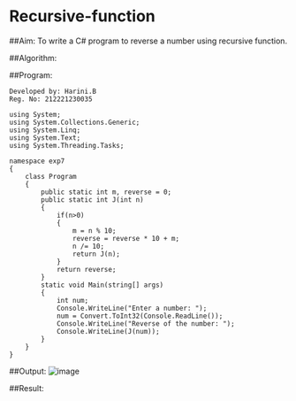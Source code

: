 # Recursive-function

##Aim: To write a C# program to reverse a number using recursive function.

##Algorithm:

##Program:
```
Developed by: Harini.B
Reg. No: 212221230035
```
```
using System;
using System.Collections.Generic;
using System.Linq;
using System.Text;
using System.Threading.Tasks;

namespace exp7
{
    class Program
    {
        public static int m, reverse = 0;
        public static int J(int n)
        {
            if(n>0)
            {
                m = n % 10;
                reverse = reverse * 10 + m;
                n /= 10;
                return J(n);
            }
            return reverse;
        }
        static void Main(string[] args)
        {
            int num;
            Console.WriteLine("Enter a number: ");
            num = Convert.ToInt32(Console.ReadLine());
            Console.WriteLine("Reverse of the number: ");
            Console.WriteLine(J(num));
        }
    }
}

```

##Output:
![image](https://github.com/HariniBaskar/Recursive-function/assets/93427253/6f90d25b-aeac-470d-9e2b-028c24e49d96)

##Result:

